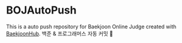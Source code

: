 # BOJAutoPush
This is a auto push repository for Baekjoon Online Judge created with [BaekjoonHub](https://github.com/BaekjoonHub/BaekjoonHub).
백준 & 프로그래머스 자동 커밋 🍙
